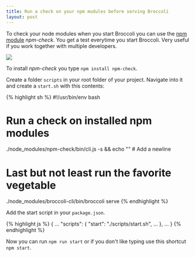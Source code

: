 ```yaml
---
title: Run a check on your npm mudules before serving Broccoli
layout: post
---
```


To check your node modules when you start Broccoli you can use the [npm module](https://www.npmjs.com/package/npm-check) *npm-check*. You get a test everytime you start Broccoli. Very useful if you work together with multiple developers.

![](https://cloud.githubusercontent.com/assets/1079135/10659668/bc7a18c8-78a1-11e5-842d-2fde8f73e158.png)

To install *npm-check* you type `npm install npm-check`.

Create a folder `scripts` in your root folder of your project. Navigate into it and create a `start.sh` with this contents:

{% highlight sh %}
#!/usr/bin/env bash

# Run a check on installed npm modules
./node_modules/npm-check/bin/cli.js -s && echo "" # Add a newline

# Last but not least run the favorite vegetable
./node_modules/broccoli-cli/bin/broccoli serve
{% endhighlight %}

Add the start script in your `package.json`.

{% highlight js %}
{
  ...
  "scripts": {
    "start": "./scripts/start.sh",
    ...
  },
  ...
}
{% endhighlight %}

Now you can run `npm run start` or if you don't like typing use this shortcut `npm start`.
